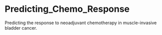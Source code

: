 # Predicting_Chemo_Response
Predicting the response to neoadjuvant chemotherapy in muscle-invasive bladder cancer.
 
